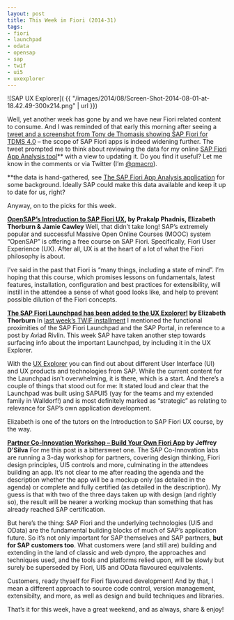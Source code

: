 ```yaml
---
layout: post
title: This Week in Fiori (2014-31)
tags:
- fiori
- launchpad
- odata
- opensap
- sap
- twif
- ui5
- uxexplorer
---
```



![SAP UX Explorer]( {{ "/images/2014/08/Screen-Shot-2014-08-01-at-18.42.49-300x214.png" | url }})

Well, yet another week has gone by and we have new Fiori related content to consume. And I was reminded of that early this morning after seeing a [tweet and a screenshot from Tony de Thomasis showing SAP Fiori for TDMS 4.0](https://twitter.com/c821311/status/495067577735864321/photo/1) – the scope of SAP Fiori apps is indeed widening further. The tweet prompted me to think about reviewing the data for my online [SAP Fiori App Analysis tool](https://code.bluefinsolutions.com/~dadams/FioriWebinar/AppAnalysis.html)** with a view to updating it. Do you find it useful? Let me know in the comments or via Twitter (I’m [@qmacro](http://twitter.com/qmacro)).

**the data is hand-gathered, see [The SAP Fiori App Analysis application](http://youtu.be/aVeQ4asHgaY) for some background. Ideally SAP could make this data available and keep it up to date for us, right?

Anyway, on to the picks for this week.

**[OpenSAP’s Introduction to SAP Fiori UX](https://open.sap.com/course/fiori1), by Prakalp Phadnis, Elizabeth Thorburn & Jamie Cawley**
 Well, that didn’t take long! SAP’s extremely popular and successful Massive Open Online Courses (MOOC) system “OpenSAP” is offering a free course on SAP Fiori. Specifically, Fiori User Experience (UX). After all, UX is at the heart of a lot of what the Fiori philosophy is about.

I’ve said in the past that Fiori is “many things, including a state of mind”. I’m hoping that this course, which promises lessons on fundamentals, latest features, installation, configuration and best practices for extensibility, will instill in the attendee a sense of what good looks like, and help to prevent possible dilution of the Fiori concepts.

**[The SAP Fiori Launchpad has been added to the UX Explorer!](http://scn.sap.com/community/mobile/blog/2014/07/29/the-sap-fiori-launchpad-has-been-added-to-the-ux-explorer) by Elizabeth Thorburn**
 In [last week’s TWIF installment](pipetree.com/2014/07/this-week-in-fiori-2014-30/) I mentioned the functional proximities of the SAP Fiori Launchpad and the SAP Portal, in reference to a post by Aviad Rivlin. This week SAP have taken another step towards surfacing info about the important Launchpad, by including it in the UX Explorer.

With the [UX Explorer](https://uxexplorer.hana.ondemand.com/index.html) you can find out about different User Interface (UI) and UX products and technologies from SAP. While the current content for the Launchpad isn’t overwhelming, it is there, which is a start. And there’s a couple of things that stood out for me: It stated loud and clear that the Launchpad was built using SAPUI5 (yay for the teams and my extended family in Walldorf!) and is most definitely marked as “strategic” as relating to relevance for SAP’s own application development.

Elizabeth is one of the tutors on the Introduction to SAP Fiori UX course, by the way.

**[Partner Co-Innovation Workshop – Build Your Own Fiori App](http://scn.sap.com/blogs/SAPPSA_Jeffrey/2014/07/28/partner-co-innovation-workshop--build-your-own-fiori-app) by Jeffrey D’Silva**
 For me this post is a bittersweet one. The SAP Co-Innovation labs are running a 3-day workshop for partners, covering design thinking, Fiori design principles, UI5 controls and more, culminating in the attendees building an app. It’s not clear to me after reading the agenda and the description whether the app will be a mockup only (as detailed in the agenda) or complete and fully certified (as detailed in the description). My guess is that with two of the three days taken up with design (and rightly so), the result will be nearer a working mockup than something that has already reached SAP certification.

But here’s the thing: SAP Fiori and the underlying technologies (UI5 and OData) are the fundamental building blocks of much of SAP’s application future. So it’s not only important for SAP themselves and SAP partners, **but for SAP customers too**. What customers were (and still are) building and extending in the land of classic and web dynpro, the approaches and techniques used, and the tools and platforms relied upon, will be slowly but surely be superseded by Fiori, UI5 and OData flavoured equivalents.

Customers, ready thyself for Fiori flavoured development! And by that, I mean a different approach to source code control, version management, extensibilty, and more, as well as design and build techniques and libraries.

That’s it for this week, have a great weekend, and as always, share & enjoy!


